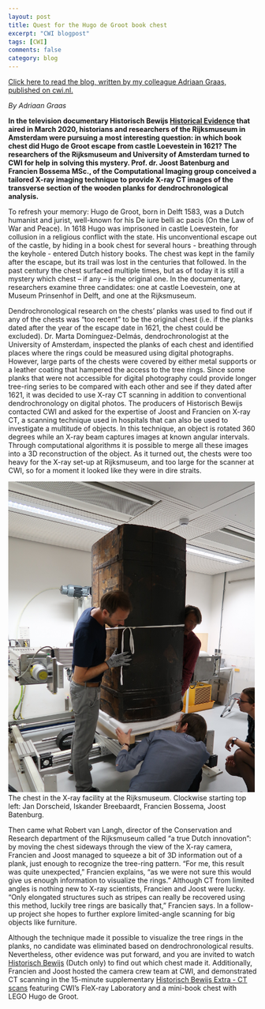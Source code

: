 ```yaml
---
layout: post
title: Quest for the Hugo de Groot book chest
excerpt: "CWI blogpost"
tags: [CWI]
comments: false
category: blog
---
```


[Click here to read the blog, written by my colleague Adriaan Graas, published on cwi.nl.](https://www.cwi.nl/news/blogs/quest-for-the-hugo-de-groot-book-chest)

*By Adriaan Graas*

**In the television documentary Historisch Bewijs [Historical Evidence](https://www.avrotros.nl/historisch-bewijs/gemist/detail/item/historisch-bewijs-de-boekenkist-van-hugo-de-groot-04-03-2020/) that aired in March 2020, historians and researchers of the Rijksmuseum in Amsterdam were pursuing a most interesting question: in which book chest did Hugo de Groot escape from castle Loevestein in 1621? The researchers of the Rijksmuseum and University of Amsterdam turned to CWI for help in solving this mystery. Prof. dr. Joost Batenburg and Francien Bossema MSc., of the Computational Imaging group conceived a tailored X-ray imaging technique to provide X-ray CT images of the transverse section of the wooden planks for dendrochronological analysis.**

To refresh your memory: Hugo de Groot, born in Delft 1583, was a Dutch humanist and jurist, well-known for his De iure belli ac pacis (On the Law of War and Peace). In 1618 Hugo was imprisoned in castle Loevestein, for collusion in a religious conflict with the state. His unconventional escape out of the castle, by hiding in a book chest for several hours - breathing through the keyhole - entered Dutch history books. The chest was kept in the family after the escape, but its trail was lost in the centuries that followed. In the past century the chest surfaced multiple times, but as of today it is still a mystery which chest – if any – is the original one. In the documentary, researchers examine three candidates: one at castle Loevestein, one at Museum Prinsenhof in Delft, and one at the Rijksmuseum.

Dendrochronological research on the chests’ planks was used to find out if any of the chests was “too recent” to be the original chest (i.e. if the planks dated after the year of the escape date in 1621, the chest could be excluded). Dr. Marta Domínguez-Delmás, dendrochronologist at the University of Amsterdam, inspected the planks of each chest and identified places where the rings could be measured using digital photographs. However, large parts of the chests were covered by either metal supports or a leather coating that hampered the access to the tree rings. Since some planks that were not accessible for digital photography could provide longer tree-ring series to be compared with each other and see if they dated after 1621, it was decided to use X-ray CT scanning in addition to conventional dendrochronology on digital photos. The producers of Historisch Bewijs contacted CWI and asked for the expertise of Joost and Francien on X-ray CT, a scanning technique used in hospitals that can also be used to investigate a multitude of objects. In this technique, an object is rotated 360 degrees while an X-ray beam captures images at known angular intervals. Through computational algorithms it is possible to merge all these images into a 3D reconstruction of the object. As it turned out, the chests were too heavy for the X-ray set-up at Rijksmuseum, and too large for the scanner at CWI, so for a moment it looked like they were in dire straits.


 <img src="images/hugoblog.jpg" width="500" />
The chest in the X-ray facility at the Rijksmuseum. Clockwise starting top left: Jan Dorscheid, Iskander Breebaardt, Francien Bossema, Joost Batenburg.

Then came what Robert van Langh, director of the Conservation and Research department of the Rijksmuseum called “a true Dutch innovation”: by moving the chest sideways through the view of the X-ray camera, Francien and Joost managed to squeeze a bit of 3D information out of a plank, just enough to recognize the tree-ring pattern. “For me, this result was quite unexpected,” Francien explains, “as we were not sure this would give us enough information to visualize the rings.” Although CT from limited angles is nothing new to X-ray scientists, Francien and Joost were lucky. “Only elongated structures such as stripes can really be recovered using this method, luckily tree rings are basically that,” Francien says. In a follow-up project she hopes to further explore limited-angle scanning for big objects like furniture.

Although the technique made it possible to visualize the tree rings in the planks, no candidate was eliminated based on dendrochronological results. Nevertheless, other evidence was put forward, and you are invited to watch [Historisch Bewijs](https://www.avrotros.nl/historisch-bewijs/gemist/detail/item/historisch-bewijs-de-boekenkist-van-hugo-de-groot-04-03-2020/) (Dutch only) to find out which chest made it. Additionally, Francien and Joost hosted the camera crew team at CWI, and demonstrated CT scanning in the 15-minute supplementary [Historisch Bewijs Extra - CT scans](https://www.avrotros.nl/historisch-bewijs/gemist/detail/item/historisch-bewijs-extra-05-02-2020/) featuring CWI’s FleX-ray Laboratory and a mini-book chest with LEGO Hugo de Groot.

